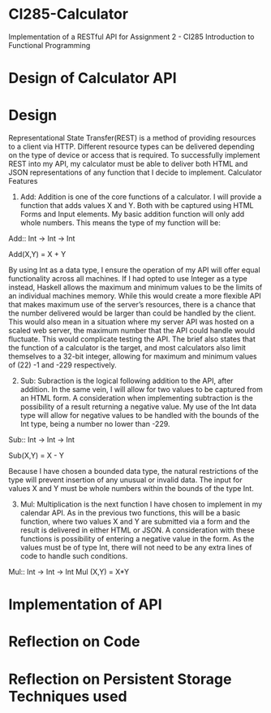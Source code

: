 # CI285-Calculator
Implementation of a RESTful API for Assignment 2 - CI285 Introduction to Functional Programming

# Design of Calculator API

# Design
Representational State Transfer(REST) is a method of providing resources to a client via HTTP. Different resource types can be delivered depending on the type of device or access that is required. To successfully implement REST into my API, my calculator must be able to deliver both HTML and JSON representations of any function that I decide to implement.
Calculator Features
1.	Add: Addition is one of the core functions of a calculator. I will provide a function that adds values X and Y. Both with be captured using HTML Forms and Input elements. My basic addition function will only add whole numbers. This means the type of my function will be:

Add:: Int -> Int -> Int

Add(X,Y) = X + Y

By using Int as a data type, I ensure the operation of my API will offer equal functionality across all machines. If I had opted to use Integer as a type instead, Haskell allows the maximum and minimum values to be the limits of an individual machines memory. While this would create a more flexible API that makes maximum use of the server’s resources, there is a chance that the number delivered would be larger than could be handled by the client. This would also mean in a situation where my server API was hosted on a scaled web server, the maximum number that the API could handle would fluctuate. This would complicate testing the API. The brief also states that the function of a calculator is the target, and most calculators also limit themselves to a 32-bit integer, allowing for maximum and minimum values of (22) -1 and -229 respectively.

2.	Sub: Subraction is the logical following addition to the API, after addition. In the same vein, I will allow for two values to be captured from an HTML form. A consideration when implementing subtraction is the possibility of a result returning a negative value. My use of the Int data type will allow for negative values to be handled with the bounds of the Int type, being a number no lower than -229.

Sub:: Int -> Int -> Int

Sub(X,Y) = X - Y

Because I have chosen a bounded data type, the natural restrictions of the type will prevent insertion of any unusual or invalid data. The input for values X and Y must be whole numbers within the bounds of the type Int.


3.	Mul: Multiplication is the next function I have chosen to implement in my calendar API. As in the previous two functions, this will be a basic function, where two values X and Y are submitted via a form and the result is delivered in either HTML or JSON. A consideration with these functions is possibility of entering a negative value in the form. As the values must be of type Int, there will not need to be any extra lines of code to handle such conditions.

Mul:: Int -> Int -> Int
Mul (X,Y) =  X*Y

# Implementation of API

# Reflection on Code

# Reflection on Persistent Storage Techniques used

